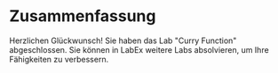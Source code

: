# Zusammenfassung

Herzlichen Glückwunsch! Sie haben das Lab "Curry Function" abgeschlossen. Sie können in LabEx weitere Labs absolvieren, um Ihre Fähigkeiten zu verbessern.
